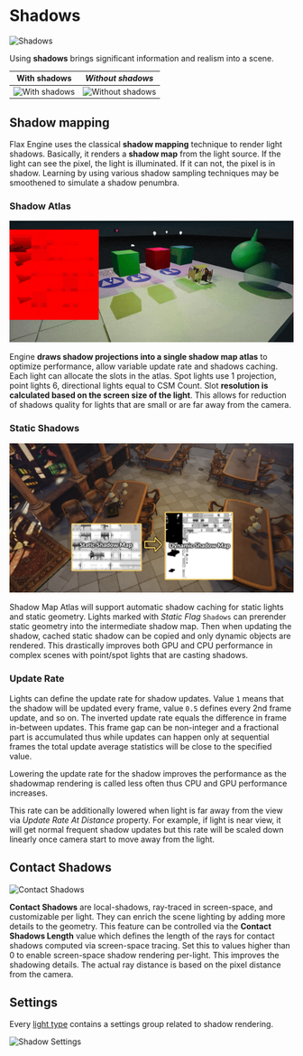 # Shadows

![Shadows](media/shadows.jpg)

Using **shadows** brings significant information and realism into a scene.

| **With shadows** | ***Without shadows*** |
|--------|--------|
|![With shadows](media/shadows-on.png)|![Without shadows](media/shadows-off.png)|

## Shadow mapping

Flax Engine uses the classical **shadow mapping** technique to render light shadows. Basically, it renders a **shadow map** from the light source. If the light can see the pixel, the light is illuminated. If it can not, the pixel is in shadow. Learning by using various shadow sampling techniques may be smoothened to simulate a shadow penumbra.

### Shadow Atlas

![Shadow Atlas](media/shadow-map-atlas.gif)

Engine **draws shadow projections into a single shadow map atlas** to optimize performance, allow variable update rate and shadows caching. Each light can allocate the slots in the atlas. Spot lights use 1 projection, point lights 6, directional lights equal to CSM Count. Slot **resolution is calculated based on the screen size of the light**. This allows for reduction of shadows quality for lights that are small or are far away from the camera.

### Static Shadows

![Static Shadow Maps](media/static-shadow-map.png)

Shadow Map Atlas will support automatic shadow caching for static lights and static geometry. Lights marked with *Static Flag* `Shadows` can prerender static geometry into the intermediate shadow map. Then when updating the shadow, cached static shadow can be copied and only dynamic objects are rendered. This drastically improves both GPU and CPU performance in complex scenes with point/spot lights that are casting shadows.

### Update Rate

Lights can define the update rate for shadow updates. Value `1` means that the shadow will be updated every frame, value `0.5` defines every 2nd frame update, and so on. The inverted update rate equals the difference in frame in-between updates. This frame gap can be non-integer and a fractional part is accumulated thus while updates can happen only at sequential frames the total update average statistics will be close to the specified value.

Lowering the update rate for the shadow improves the performance as the shadowmap rendering is called less often thus CPU and GPU performance increases.

This rate can be additionally lowered when light is far away from the view via *Update Rate At Distance* property. For example, if light is near view, it will get normal frequent shadow updates but this rate will be scaled down linearly once camera start to move away from the light.

## Contact Shadows

![Contact Shadows](media/contact-shadows.gif)

**Contact Shadows** are local-shadows, ray-traced in screen-space, and customizable per light. They can enrich the scene lighting by adding more details to the geometry. This feature can be controlled via the **Contact Shadows Length** value which defines the length of the rays for contact shadows computed via screen-space tracing. Set this to values higher than 0 to enable screen-space shadow rendering per-light. This improves the shadowing details. The actual ray distance is based on the pixel distance from the camera.

## Settings

Every [light type](light-types/index.md) contains a settings group related to shadow rendering.

![Shadow Settings](media/shadow-options-1.jpg)
